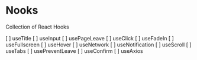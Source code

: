 # Nooks

Collection of React Hooks

[ ] useTitle
[ ] useInput
[ ] usePageLeave
[ ] useClick
[ ] useFadeIn
[ ] useFullscreen
[ ] useHover
[ ] useNetwork
[ ] useNotification
[ ] useScroll
[ ] useTabs
[ ] usePreventLeave
[ ] useConfirm
[ ] useAxios
